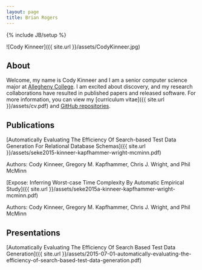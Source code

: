 ```yaml
---
layout: page
title: Brian Rogers
---
```

{% include JB/setup %}

![Cody Kinneer]({{ site.url }}/assets/CodyKinneer.jpg)

## About
Welcome, my name is Cody Kinneer and I am a senior computer science major at
[Allegheny College](http://www.allegheny.edu/). I am excited about discovery,
and my research collaborations have resulted in published papers and released
software. For more information, you can view my [curriculum vitae]({{ site.url }}/assets/cv.pdf) and [GitHub repositories](https://github.com/kinneerc).


## Publications
[Automatically Evaluating The Efficiency Of Search-based Test Data Generation For Relational Database Schemas]({{ site.url }}/assets/seke2015-kinneer-kapfhammer-wright-mcminn.pdf)

Authors: Cody Kinneer, Gregory M. Kapfhammer, Chris J. Wright, and Phil McMinn

[Expose: Inferring Worst-case Time Complexity By Automatic Empirical Study]({{ site.url }}/assets/seke2015a-kinneer-kapfhammer-wright-mcminn.pdf)

Authors: Cody Kinneer, Gregory M. Kapfhammer, Chris J. Wright, and Phil McMinn

## Presentations
[Automatically Evaluating The Efficiency Of Search Based Test Data Generation]({{ site.url }}/assets/2015-07-01-automatically-evaluating-the-efficiency-of-search-based-test-data-generation.pdf)
